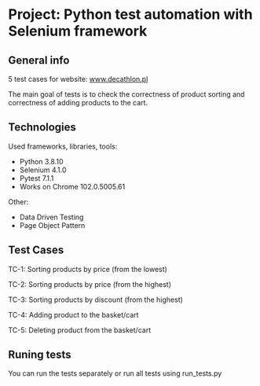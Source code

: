 # Project: Python test automation with Selenium framework

## General info
5 test cases for website: www.decathlon.pl

The main goal of tests is to check the correctness of product sorting and correctness of adding products to the cart.

## Technologies
Used frameworks, libraries, tools:
* Python 3.8.10
* Selenium 4.1.0
* Pytest 7.1.1
* Works on Chrome 102.0.5005.61

Other:
* Data Driven Testing
* Page Object Pattern

## Test Cases
TC-1: Sorting products by price (from the lowest)

TC-2: Sorting products by price (from the highest)

TC-3: Sorting products by discount (from the highest)

TC-4: Adding product to the basket/cart

TC-5: Deleting product from the basket/cart

## Runing tests
You can run the tests separately or run all tests using run_tests.py
